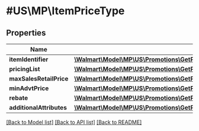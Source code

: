 # #US\MP\ItemPriceType

## Properties

Name | Type | Description | Notes
------------ | ------------- | ------------- | -------------
**itemIdentifier** | [**\Walmart\Model\MP\US\Promotions\GetPromotionalPrices200ResponsePayloadItemIdentifier**](GetPromotionalPrices200ResponsePayloadItemIdentifier.md) |  |
**pricingList** | [**\Walmart\Model\MP\US\Promotions\GetPromotionalPrices200ResponsePayloadPricingList**](GetPromotionalPrices200ResponsePayloadPricingList.md) |  |
**maxSalesRetailPrice** | [**\Walmart\Model\MP\US\Promotions\GetPromotionalPrices200ResponsePayloadPricingListPricingInnerCurrentPriceValue**](GetPromotionalPrices200ResponsePayloadPricingListPricingInnerCurrentPriceValue.md) |  | [optional]
**minAdvtPrice** | [**\Walmart\Model\MP\US\Promotions\GetPromotionalPrices200ResponsePayloadPricingListPricingInnerCurrentPriceValue**](GetPromotionalPrices200ResponsePayloadPricingListPricingInnerCurrentPriceValue.md) |  | [optional]
**rebate** | [**\Walmart\Model\MP\US\Promotions\GetPromotionalPrices200ResponsePayloadRebate**](GetPromotionalPrices200ResponsePayloadRebate.md) |  | [optional]
**additionalAttributes** | [**\Walmart\Model\MP\US\Promotions\GetPromotionalPrices200ResponsePayloadAdditionalAttributes**](GetPromotionalPrices200ResponsePayloadAdditionalAttributes.md) |  | [optional]


[[Back to Model list]](../) [[Back to API list]](../../Api/US/MP) [[Back to README]](../../README.md)
